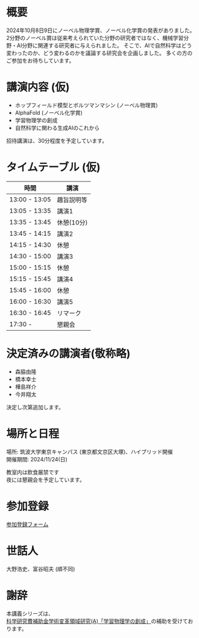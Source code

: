# 概要
2024年10月8日9日にノーベル物理学賞、ノーベル化学賞の発表がありました。
2分野のノーベル賞は従来考えられていた分野の研究者ではなく、機械学習分野・AI分野に関連する研究者に与えられました。
そこで、AIで自然科学はどう変わったのか、どう変わるのかを議論する研究会を企画しました。
多くの方のご参加をお待ちしています。

# 講演内容 (仮)
- ホップフィールド模型とボルツマンマシン (ノーベル物理賞)
- AlphaFold (ノーベル化学賞)
- 学習物理学の創成
- 自然科学に関わる生成AIのこれから

招待講演は、30分程度を予定しています。

# タイムテーブル (仮)

|       時間     |         講演         |
|---------------|--------------------|
| 13:00 - 13:05 |      趣旨説明等     |
| 13:05 - 13:35 |        講演1         |
| 13:35 - 13:45 |         休憩(10分)         |
| 13:45 - 14:15 |        講演2         |
| 14:15 - 14:30 |         休憩         |
| 14:30 - 15:00 |        講演3         |
| 15:00 - 15:15 |         休憩         |
| 15:15 - 15:45 |        講演4         |
| 15:45 - 16:00 |         休憩         |
| 16:00 - 16:30 |        講演5         |
| 16:30 - 16:45 |       リマーク        |
| 17:30 - |       懇親会       |

# 決定済みの講演者(敬称略)
- 森脇由隆
- 橋本幸士
- 樺島祥介
- 今井翔太

決定し次第追加します。

# 場所と日程
場所: 筑波大学東京キャンパス (東京都文京区大塚)、ハイブリッド開催<br>
開催期間: 2024/11/24(日)<br>

教室内は飲食厳禁です<br>
夜には懇親会を予定しています。

# 参加登録

[参加登録フォーム](https://docs.google.com/forms/d/e/1FAIpQLSegWVrXXUuogpYAx2a-QKWgjbxWOqMbPKTqFO_0iGnjS4gPxw/viewform)

# 世話人
大野浩史、富谷昭夫 (順不同)

# 謝辞
本講義シリーズは、[科学研究費補助金学術変革領域研究(A)「学習物理学の創成」](https://mlphys.scphys.kyoto-u.ac.jp/)の補助を受けております。
